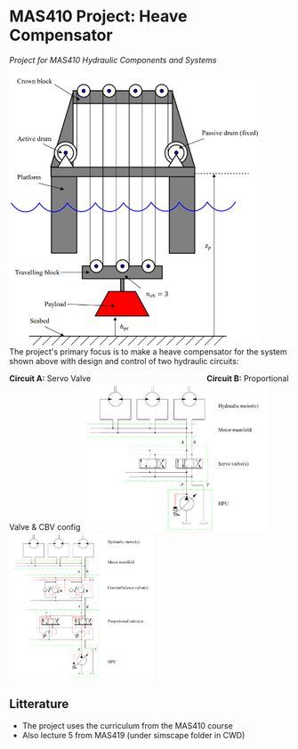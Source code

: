 # MAS410 Project: Heave Compensator

*Project for MAS410 Hydraulic Components and Systems*

<img src="projectImage.png" alt="drawing" width="450"/> \
The project's primary focus is to make a heave compensator for the 
system shown above with design and control of two hydraulic circuits:

**Circuit A:** Servo Valve &nbsp;&nbsp;&nbsp;&nbsp;&nbsp;&nbsp;&nbsp;
&nbsp;&nbsp;&nbsp;&nbsp;&nbsp;&nbsp;&nbsp;&nbsp;&nbsp;&nbsp;&nbsp;&nbsp;
&nbsp;&nbsp;&nbsp;&nbsp;
&nbsp;&nbsp;&nbsp;&nbsp;&nbsp;&nbsp;&nbsp;&nbsp;&nbsp;&nbsp;&nbsp;&nbsp;
&nbsp;&nbsp;&nbsp;&nbsp;&nbsp;&nbsp;&nbsp;&nbsp;&nbsp;&nbsp;&nbsp;&nbsp;
**Circuit B:** Proportional Valve & CBV config
<img src="circuitA.png" alt="drawing" width="335"/>
<img src="circuitB.png" alt="drawing" width="260"/>

## Litterature

- The project uses the curriculum from the MAS410 course
- Also lecture 5 from MAS419 (under simscape folder in CWD)